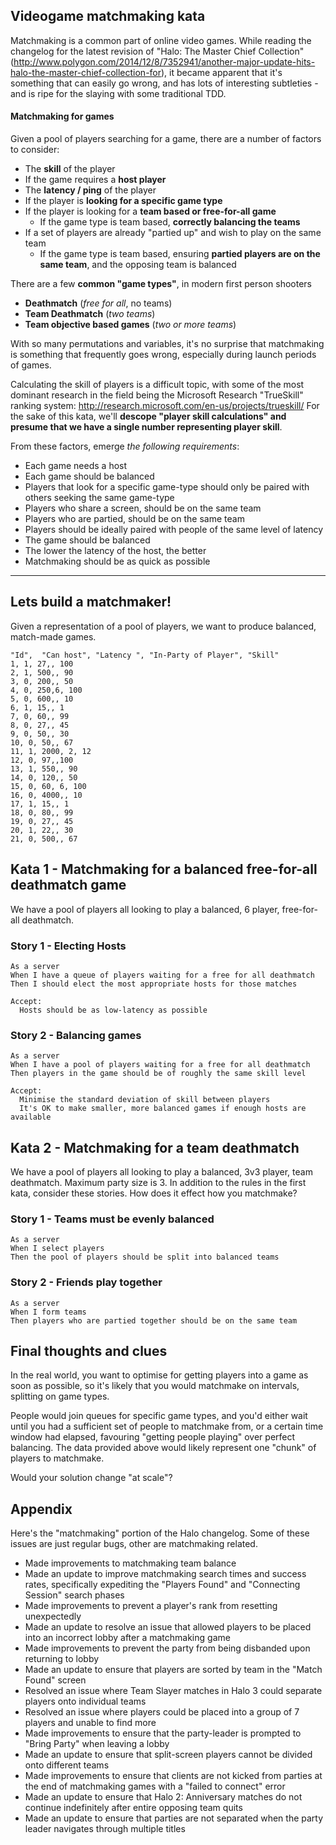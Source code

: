 ## Videogame matchmaking kata

Matchmaking is a common part of online video games.  While reading the changelog for the latest revision of "Halo: The Master Chief Collection" (http://www.polygon.com/2014/12/8/7352941/another-major-update-hits-halo-the-master-chief-collection-for), it became apparent that it's something that can easily go wrong, and has lots of interesting subtleties - and is ripe for the slaying with some traditional TDD.

#### Matchmaking for games

Given a pool of players searching for a game, there are a number of factors to consider:

  * The **skill** of the player
  * If the game requires a **host player**
  * The **latency / ping** of the player
  * If the player is **looking for a specific game type**
  * If the player is looking for a **team based or free-for-all game**
    * If the game type is team based, **correctly balancing the teams**
  * If a set of players are already "partied up" and wish to play on the same team
    * If the game type is team based, ensuring **partied players are on the same team**, and the opposing team is balanced

There are a few **common "game types"**, in modern first person shooters
  * **Deathmatch** (*free for all*, no teams)
  * **Team Deathmatch** (*two teams*)
  * **Team objective based games** (*two or more teams*)

With so many permutations and variables, it's no surprise that matchmaking is something that frequently goes wrong, especially during launch periods of games.

Calculating the skill of players is a difficult topic, with some of the most dominant research in the field being the Microsoft Research "TrueSkill" ranking system: http://research.microsoft.com/en-us/projects/trueskill/  For the sake of this kata, we'll **descope "player skill calculations" and presume that we have a single number representing player skill**.

From these factors, emerge *the following requirements*:

  * Each game needs a host
  * Each game should be balanced
  * Players that look for a specific game-type should only be paired with others seeking the same game-type
  * Players who share a screen, should be on the same team
  * Players who are partied, should be on the same team
  * Players should be ideally paired with people of the same level of latency
  * The game should be balanced
  * The lower the latency of the host, the better
  * Matchmaking should be as quick as possible

---  

## Lets build a matchmaker!

Given a representation of a pool of players, we want to produce balanced, match-made games.

    "Id",  "Can host", "Latency ", "In-Party of Player", "Skill"
    1, 1, 27,, 100
    2, 1, 500,, 90
    3, 0, 200,, 50  
    4, 0, 250,6, 100
    5, 0, 600,, 10
    6, 1, 15,, 1  
    7, 0, 60,, 99  
    8, 0, 27,, 45
    9, 0, 50,, 30  
    10, 0, 50,, 67  
    11, 1, 2000, 2, 12
    12, 0, 97,,100
    13, 1, 550,, 90
    14, 0, 120,, 50  
    15, 0, 60, 6, 100  
    16, 0, 4000,, 10  
    17, 1, 15,, 1
    18, 0, 80,, 99
    19, 0, 27,, 45
    20, 1, 22,, 30
    21, 0, 500,, 67  


## Kata 1 - Matchmaking for a balanced free-for-all deathmatch game

We have a pool of players all looking to play a balanced, 6 player, free-for-all deathmatch.

### Story 1 - Electing Hosts

    As a server
    When I have a queue of players waiting for a free for all deathmatch
    Then I should elect the most appropriate hosts for those matches

    Accept:
      Hosts should be as low-latency as possible

### Story 2 - Balancing games

    As a server
    When I have a pool of players waiting for a free for all deathmatch
    Then players in the game should be of roughly the same skill level

    Accept:
      Minimise the standard deviation of skill between players
      It's OK to make smaller, more balanced games if enough hosts are available


## Kata 2 - Matchmaking for a team deathmatch

We have a pool of players all looking to play a balanced, 3v3 player, team deathmatch.
Maximum party size is 3.
In addition to the rules in the first kata, consider these stories.
How does it effect how you matchmake?

### Story 1 - Teams must be evenly balanced

    As a server
    When I select players
    Then the pool of players should be split into balanced teams

### Story 2 - Friends play together

    As a server
    When I form teams
    Then players who are partied together should be on the same team

## Final thoughts and clues

In the real world, you want to optimise for getting players into a game as soon as possible, so it's likely that you would matchmake on intervals, splitting on game types.

People would join queues for specific game types, and you'd either wait until you had a sufficient set of people to matchmake from, or a certain time window had elapsed, favouring "getting people playing" over perfect balancing. The data provided above would likely represent one "chunk" of players to matchmake.

Would your solution change "at scale"?

## Appendix

Here's the "matchmaking" portion of the Halo changelog. Some of these issues are just regular bugs, other are matchmaking related.

* Made improvements to matchmaking team balance
* Made an update to improve matchmaking search times and success rates, specifically expediting the "Players Found" and "Connecting Session" search phases
* Made improvements to prevent a player's rank from resetting unexpectedly
* Made an update to resolve an issue that allowed players to be placed into an incorrect lobby after a matchmaking game
* Made improvements to prevent the party from being disbanded upon returning to lobby
* Made an update to ensure that players are sorted by team in the "Match Found" screen
* Resolved an issue where Team Slayer matches in Halo 3 could separate players onto individual teams
* Resolved an issue where players could be placed into a group of 7 players and unable to find more
* Made improvements to ensure that the party-leader is prompted to "Bring Party" when leaving a lobby
* Made an update to ensure that split-screen players cannot be divided onto different teams
* Made improvements to ensure that clients are not kicked from parties at the end of matchmaking games with a "failed to connect" error
* Made an update to ensure that Halo 2: Anniversary matches do not continue indefinitely after entire opposing team quits
* Made an update to ensure that parties are not separated when the party leader navigates through multiple titles
